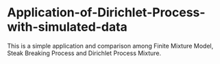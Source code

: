 # Application-of-Dirichlet-Process-with-simulated-data
This is a simple application and comparison among Finite Mixture Model, Steak Breaking Process and Dirichlet Process Mixture. 
